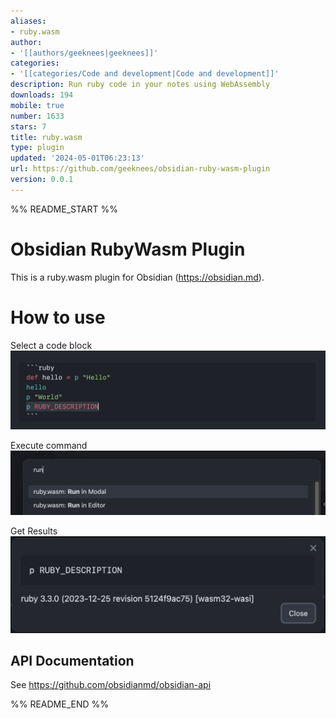 ```yaml
---
aliases:
- ruby.wasm
author:
- '[[authors/geeknees|geeknees]]'
categories:
- '[[categories/Code and development|Code and development]]'
description: Run ruby code in your notes using WebAssembly
downloads: 194
mobile: true
number: 1633
stars: 7
title: ruby.wasm
type: plugin
updated: '2024-05-01T06:23:13'
url: https://github.com/geeknees/obsidian-ruby-wasm-plugin
version: 0.0.1
---
```


%% README_START %%

# Obsidian RubyWasm Plugin

This is a ruby.wasm plugin for Obsidian (https://obsidian.md).

# How to use

Select a code block
![](https://raw.githubusercontent.com/geeknees/obsidian-ruby-wasm-plugin/HEAD/screenshot/step1.png "Select a code block")

Execute command
![](https://raw.githubusercontent.com/geeknees/obsidian-ruby-wasm-plugin/HEAD/screenshot/step2.png "Execute command")

Get Results
![](https://raw.githubusercontent.com/geeknees/obsidian-ruby-wasm-plugin/HEAD/screenshot/step3.png "Get Results")

## API Documentation

See https://github.com/obsidianmd/obsidian-api


%% README_END %%